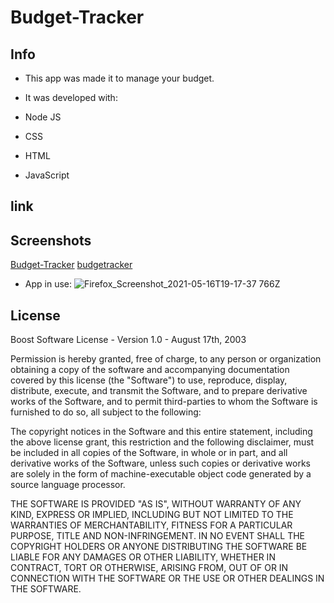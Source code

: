 # Budget-Tracker

## Info

* This app was made it to manage your budget. 

* It was developed with: 
* Node JS 
* CSS 
* HTML
* JavaScript 

## link

## Screenshots
[Budget-Tracker](https://marcoc007.github.io/Budget-Tracker/)
[budgetracker](https://budgetrack.herokuapp.com)


* App in use: 
![Firefox_Screenshot_2021-05-16T19-17-37 766Z](https://user-images.githubusercontent.com/72709524/118409741-f09b8280-b659-11eb-99e4-333b99d88fa6.png)

## License 
Boost Software License - Version 1.0 - August 17th, 2003

Permission is hereby granted, free of charge, to any person or organization
obtaining a copy of the software and accompanying documentation covered by
this license (the "Software") to use, reproduce, display, distribute,
execute, and transmit the Software, and to prepare derivative works of the
Software, and to permit third-parties to whom the Software is furnished to
do so, all subject to the following:

The copyright notices in the Software and this entire statement, including
the above license grant, this restriction and the following disclaimer,
must be included in all copies of the Software, in whole or in part, and
all derivative works of the Software, unless such copies or derivative
works are solely in the form of machine-executable object code generated by
a source language processor.

THE SOFTWARE IS PROVIDED "AS IS", WITHOUT WARRANTY OF ANY KIND, EXPRESS OR
IMPLIED, INCLUDING BUT NOT LIMITED TO THE WARRANTIES OF MERCHANTABILITY,
FITNESS FOR A PARTICULAR PURPOSE, TITLE AND NON-INFRINGEMENT. IN NO EVENT
SHALL THE COPYRIGHT HOLDERS OR ANYONE DISTRIBUTING THE SOFTWARE BE LIABLE
FOR ANY DAMAGES OR OTHER LIABILITY, WHETHER IN CONTRACT, TORT OR OTHERWISE,
ARISING FROM, OUT OF OR IN CONNECTION WITH THE SOFTWARE OR THE USE OR OTHER
DEALINGS IN THE SOFTWARE.
